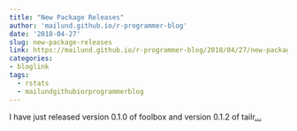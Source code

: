```yaml
---
title: "New Package Releases"
author: 'mailund.github.io/r-programmer-blog'
date: '2018-04-27'
slug: new-package-releases
link: https://mailund.github.io/r-programmer-blog/2018/04/27/new-package-releases-foolbox-and-tailr/
categories:
- bloglink
tags:
  - rstats
  - mailundgithubiorprogrammerblog
---
```


I have just released version 0.1.0 of foolbox and version 0.1.2 of tailr[... <i class="fas fa-external-link-alt"></i>](https://mailund.github.io/r-programmer-blog/2018/04/27/new-package-releases-foolbox-and-tailr/)

